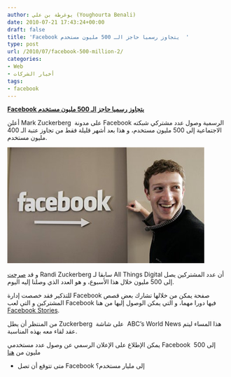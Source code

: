 ```yaml
---
author: يوغرطة بن علي (Youghourta Benali)
date: 2010-07-21 17:43:24+00:00
draft: false
title: 'Facebook يتجاوز رسميا حاجز الـ 500 مليون مستخدم  '
type: post
url: /2010/07/facebook-500-million-2/
categories:
- Web
- أخبار الشركات
tags:
- facebook
---
```


**[Facebook يتجاوز رسميا حاجز الـ 500 مليون مستخدم](https://www.it-scoop.com/2010/07/facebook-500-million-2/)**




أعلن Mark Zuckerberg  على مدونة Facebook الرسمية وصول عدد مشتركي شبكته الاجتماعية إلى 500 مليون مستخدم، و هذا بعد أشهر قليلة فقط من تجاوز عتبة الـ 400 مليون مستخدم.




[![](facebook-mark-zuckerberg.jpg)
](https://www.it-scoop.com/2010/07/facebook-500-million-2/)


و قد [صرحت](https://www.it-scoop.com/2010/07/facebook-will-announce-500-million-users-this-week/) Randi Zuckerberg سابقا لـ All Things Digital أن عدد المشتركين يصل إلى 500 مليون خلال هذا الأسبوع، و هو العدد الذي وصلنا إليه اليوم.

للتذكير فقد خصصت إدارة Facebook صفحة يمكن من خلالها تشارك بعض قصص المشتركين و التي لعب Facebook فيها دورا مهما، و التي يمكن الوصول إليها من هنا [Facebook Stories](http://stories.facebook.com/).

من المنتظر أن يطل Zuckerberg  على شاشة  ABC’s World News هذا المساء ليتم عقد لقاء معه بهذه المناسبة.

يمكن الإطلاع على الإعلان الرسمي عن وصول عدد مستخدمي Facebook  إلى 500 مليون من [هنا](http://blog.facebook.com/blog.php?post=409753352130)

- متى تتوقع أن تصل Facebook إلى مليار مستخدم؟
